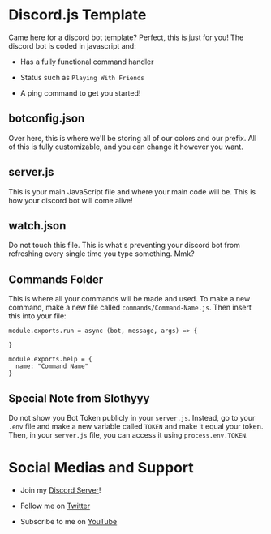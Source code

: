 Discord.js Template
===================

Came here for a discord bot template? Perfect, this is just for you! The discord bot is coded in javascript and:

- Has a fully functional command handler

- Status such as `Playing With Friends`

- A ping command to get you started!

botconfig.json
--------------

Over here, this is where we'll be storing all of our colors and our prefix. All of this is fully customizable, and you can change it however you want. 

server.js
---------

This is your main JavaScript file and where your main code will be. This is how your discord bot will come alive!

watch.json
----------

Do not touch this file. This is what's preventing your discord bot from refreshing every single time you type something. Mmk?

Commands Folder
---------------

This is where all your commands will be made and used. To make a new command, make a new file called `commands/Command-Name.js`. Then insert this into your file:

```
module.exports.run = async (bot, message, args) => {

}

module.exports.help = {
  name: "Command Name"
}
```

Special Note from Slothyyy
--------------------------

Do not show you Bot Token publicly in your `server.js`. Instead, go to your `.env` file and make a new variable called `TOKEN` and make it equal your token. Then, in your `server.js` file, you can access it using `process.env.TOKEN`.

Social Medias and Support
=========================

- Join my [Discord Server](https://discord.gg/WVNasrZ)!

- Follow me on [Twitter](httos://twitter.com)

- Subscribe to me on [YouTube](https://www.youtube.com/vegansloth)
